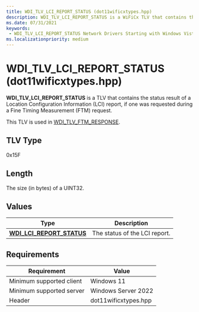 ```yaml
---
title: WDI_TLV_LCI_REPORT_STATUS (dot11wificxtypes.hpp)
description: WDI_TLV_LCI_REPORT_STATUS is a WiFiCx TLV that contains the status result of a Location Configuration Information (LCI) report, if one was requested during a Fine Timing Measurement (FTM) request.
ms.date: 07/31/2021
keywords:
 - WDI_TLV_LCI_REPORT_STATUS Network Drivers Starting with Windows Vista
ms.localizationpriority: medium
---
```


# WDI_TLV_LCI_REPORT_STATUS (dot11wificxtypes.hpp)

**WDI_TLV_LCI_REPORT_STATUS** is a TLV that contains the status result of a Location Configuration Information (LCI) report, if one was requested during a Fine Timing Measurement (FTM) request.

This TLV is used in [WDI_TLV_FTM_RESPONSE](wdi-tlv-ftm-response.md).

## TLV Type

0x15F

## Length

The size (in bytes) of a UINT32.

## Values

| Type | Description |
| --- | --- |
| [**WDI_LCI_REPORT_STATUS**](/windows-hardware/drivers/ddi/dot11wificxtypes/ne-dot11wificxtypes-wdi_lci_report_status) | The status of the LCI report. |

## Requirements

|Requirement|Value|
|--- |--- |
|Minimum supported client|Windows 11|
|Minimum supported server|Windows Server 2022|
|Header|dot11wificxtypes.hpp|
